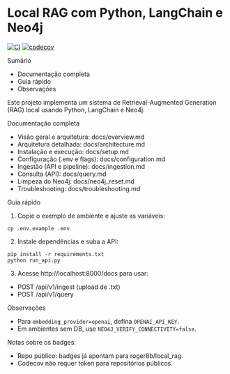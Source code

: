 # Local RAG com Python, LangChain e Neo4j

[![CI](https://github.com/roger8b/local_rag/actions/workflows/tests.yml/badge.svg)](https://github.com/roger8b/local_rag/actions/workflows/tests.yml)
[![codecov](https://codecov.io/gh/roger8b/local_rag/branch/main/graph/badge.svg)](https://codecov.io/gh/roger8b/local_rag)

Sumário
- Documentação completa
- Guia rápido
- Observações

Este projeto implementa um sistema de Retrieval-Augmented Generation (RAG) local usando Python, LangChain e Neo4j.

Documentação completa
- Visão geral e arquitetura: docs/overview.md
- Arquitetura detalhada: docs/architecture.md
- Instalação e execução: docs/setup.md
- Configuração (.env e flags): docs/configuration.md
- Ingestão (API e pipeline): docs/ingestion.md
- Consulta (API): docs/query.md
- Limpeza do Neo4j: docs/neo4j_reset.md
- Troubleshooting: docs/troubleshooting.md

Guia rápido
1) Copie o exemplo de ambiente e ajuste as variáveis:
```
cp .env.example .env
```
2) Instale dependências e suba a API:
```
pip install -r requirements.txt
python run_api.py
```
3) Acesse http://localhost:8000/docs para usar:
- POST /api/v1/ingest (upload de .txt)
- POST /api/v1/query

Observações
- Para `embedding_provider=openai`, defina `OPENAI_API_KEY`.
- Em ambientes sem DB, use `NEO4J_VERIFY_CONNECTIVITY=false`.

Notas sobre os badges:
- Repo público: badges já apontam para roger8b/local_rag.
- Codecov não requer token para repositórios públicos.
